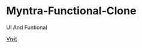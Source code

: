 # Myntra-Functional-Clone
UI And Funtional

[Visit](https://ritik2177.github.io/Myntra-Functional-Clone/)
